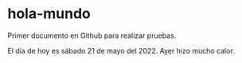# hola-mundo
Primer documento en Github para realizar pruebas.


El día de hoy es sábado 21 de mayo del 2022. 
Ayer hizo mucho calor.
